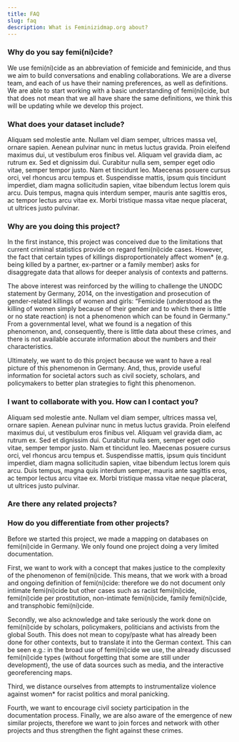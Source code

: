 ```yaml
---
title: FAQ
slug: faq
description: What is Feminizidmap.org about?
---
```


### Why do you say femi(ni)cide?

We use femi(ni)cide as an abbreviation of femicide and feminicide, and thus we aim to build conversations and enabling collaborations. We are a diverse team, and each of us have their naming preferences, as well as definitions. We are able to start working with a basic understanding of femi(ni)cide, but that does not mean that we all have share the same definitions, we think this will be updating while we develop this project.


### What does your dataset include?

Aliquam sed molestie ante. Nullam vel diam semper, ultrices massa vel, ornare sapien. Aenean pulvinar nunc in metus luctus gravida. Proin eleifend maximus dui, ut vestibulum eros finibus vel. Aliquam vel gravida diam, ac rutrum ex. Sed et dignissim dui. Curabitur nulla sem, semper eget odio vitae, semper tempor justo. Nam et tincidunt leo. Maecenas posuere cursus orci, vel rhoncus arcu tempus et. Suspendisse mattis, ipsum quis tincidunt imperdiet, diam magna sollicitudin sapien, vitae bibendum lectus lorem quis arcu. Duis tempus, magna quis interdum semper, mauris ante sagittis eros, ac tempor lectus arcu vitae ex. Morbi tristique massa vitae neque placerat, ut ultrices justo pulvinar.

### Why are you doing this project?

In the first instance, this project was conceived due to the limitations that current criminal statistics provide on regard femi(ni)cide cases. However, the fact that certain types of killings disproportionately affect women* (e.g. being killed by a partner, ex-partner or a family member) asks for disaggregate data that allows for deeper analysis of contexts and patterns.

The above interest was reinforced by the willing to challenge the UNODC statement by Germany, 2014, on the investigation and prosecution of gender-related killings of women and girls: “Femicide (understood as the killing of women simply because of their gender and to which there is little or no state reaction) is not a phenomenon which can be found in Germany.” From a governmental level, what we found is a negation of this phenomenon, and, consequently, there is little data about these crimes, and there is not available accurate information about the numbers and their characteristics.

Ultimately, we want to do this project because we want to have a real picture of this phenomenon in Germany. And, thus, provide useful information for societal actors such as civil society, scholars, and policymakers to better plan strategies to fight this phenomenon.

### I want to collaborate with you. How can I contact you?

Aliquam sed molestie ante. Nullam vel diam semper, ultrices massa vel, ornare sapien. Aenean pulvinar nunc in metus luctus gravida. Proin eleifend maximus dui, ut vestibulum eros finibus vel. Aliquam vel gravida diam, ac rutrum ex. Sed et dignissim dui. Curabitur nulla sem, semper eget odio vitae, semper tempor justo. Nam et tincidunt leo. Maecenas posuere cursus orci, vel rhoncus arcu tempus et. Suspendisse mattis, ipsum quis tincidunt imperdiet, diam magna sollicitudin sapien, vitae bibendum lectus lorem quis arcu. Duis tempus, magna quis interdum semper, mauris ante sagittis eros, ac tempor lectus arcu vitae ex. Morbi tristique massa vitae neque placerat, ut ultrices justo pulvinar.

### Are there any related projects?

### How do you differentiate from other projects?
Before we started this project, we made a mapping on databases on femi(ni)cide in Germany. We only found one project doing a very limited documentation.

First, we want to work with a concept that makes justice to the complexity of the phenomenon of femi(ni)cide. This means, that we work with a broad and ongoing definition of femi(ni)cide: therefore we do not document only intimate femi(ni)cide but other cases such as racist femi(ni)cide, femi(ni)cide per prostitution, non-intimate femi(ni)cide, family femi(ni)cide, and transphobic femi(ni)cide.

Secondly, we also acknowledge and take seriously the work done on femi(ni)cide by scholars, policymakers, politicians and activists from the global South. This does not mean to copy/paste what has already been done for other contexts, but to translate it into the German context. This can be seen e.g.: in the broad use of femi(ni)cide we use, the already discussed femi(ni)cide types (without forgetting that some are still under development), the use of data sources such as media, and the interactive georeferencing maps.

Third, we distance ourselves from attempts to instrumentalize violence against women* for racist politics and moral panicking.

Fourth, we want to encourage civil society participation in the documentation process. Finally, we are also aware of the emergence of new similar projects, therefore we want to join forces and network with other projects and thus strengthen the fight against these crimes.
